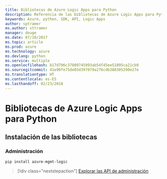 ```yaml
---
title: Bibliotecas de Azure Logic Apps para Python
description: Referencia de las bibliotecas de Azure Logic Apps para Python
keywords: Azure, python, SDK, API, Logic Apps
author: sptramer
ms.author: sttramer
manager: douge
ms.date: 07/10/2017
ms.topic: article
ms.prod: azure
ms.technology: azure
ms.devlang: python
ms.service: multiple
ms.openlocfilehash: b17d796c37809745993ab54f45ee51895ca21cb0
ms.sourcegitcommit: 41e90fe75de03d397079a276cdb388305290e27e
ms.translationtype: HT
ms.contentlocale: es-ES
ms.lasthandoff: 02/23/2018
---
```

# <a name="azure-logic-apps-libraries-for-python"></a>Bibliotecas de Azure Logic Apps para Python

## <a name="install-the-libraries"></a>Instalación de las bibliotecas


### <a name="management"></a>Administración

```bash
pip install azure-mgmt-logic
```
> [!div class="nextstepaction"]
> [Explorar las API de administración](/python/api/overview/azure/logicapps/management)